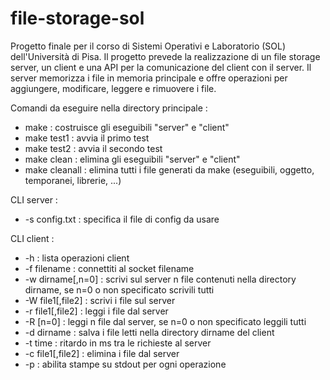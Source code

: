 # file-storage-sol
Progetto finale per il corso di Sistemi Operativi e Laboratorio (SOL) dell'Università di Pisa. 
Il progetto prevede la realizzazione di un file storage server, un client e una API per la comunicazione del client con il server.
Il server memorizza i file in memoria principale e offre operazioni per aggiungere, modificare, leggere e rimuovere i file.


Comandi da eseguire nella directory principale : 

- make 		        : costruisce gli eseguibili "server" e "client"
- make test1	    : avvia il primo test
- make test2	    : avvia il secondo test
- make clean	    : elimina gli eseguibili "server" e "client" 
- make cleanall	  : elimina tutti i file generati da make (eseguibili, oggetto, temporanei, librerie, ...)

CLI server :
- -s config.txt    : specifica il file di config da usare

CLI client : 
- -h                  : lista operazioni client
- -f filename         : connettiti al socket filename
- -w dirname[,n=0]    : scrivi sul server n file contenuti nella directory dirname, se n=0 o non specificato scrivili tutti
- -W file1[,file2]    : scrivi i file sul server 
- -r file1[,file2]    : leggi i file dal server
- -R [n=0]            : leggi n file dal server, se n=0 o non specificato leggili tutti
- -d dirname          : salva i file letti nella directory dirname del client
- -t time             : ritardo in ms tra le richieste al server 
- -c file1[,file2]    : elimina i file dal server
- -p                  : abilita stampe su stdout per ogni operazione
